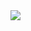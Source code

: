<a href="https://visitcount.itsvg.in">
  <img src="https://visitcount.itsvg.in/api?id=Narzis111&label=Profile%20Views&color=1&pretty=false" />
</a>
